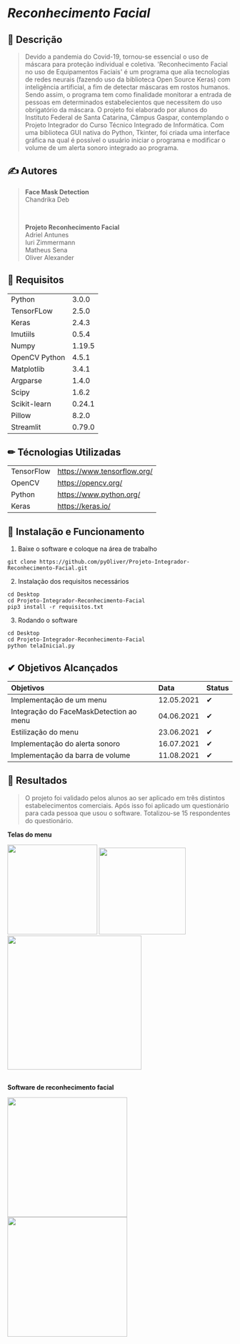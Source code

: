 # ***Reconhecimento Facial***

## 📕 Descrição
> Devido a pandemia do Covid-19, tornou-se essencial o uso de máscara para proteção individual e coletiva. 
> 'Reconhecimento Facial no uso de Equipamentos Faciais' é um programa que alia tecnologias de redes neurais
(fazendo uso da biblioteca Open Source Keras) com inteligência artificial, a fim de detectar máscaras em 
rostos humanos. Sendo assim, o programa tem como finalidade monitorar a entrada de pessoas em determinados 
estabelecientos que necessitem do uso obrigatório da máscara. O projeto foi elaborado por alunos do Instituto 
Federal de Santa Catarina, Câmpus Gaspar, contemplando o Projeto Integrador do Curso Técnico Integrado de 
Informática. Com uma biblioteca GUI nativa do Python, Tkinter, foi criada uma interface gráfica na qual é possível
o usuário iniciar o programa e modificar o volume de um alerta sonoro integrado ao programa.


## ✍ Autores
> **Face Mask Detection**  
> Chandrika Deb  
>
><br/>
>
> **Projeto Reconhecimento Facial**  
> Adriel Antunes  
> Iuri Zimmermann  
> Matheus Sena  
> Oliver Alexander

## 🚀 Requisitos 
|||
| :------- | :--- |
| Python | 3.0.0 | 
| TensorFLow | 2.5.0 |  
| Keras | 2.4.3 | 
| Imutiils | 0.5.4 |
| Numpy | 1.19.5 | 
| OpenCV Python | 4.5.1 | 
| Matplotlib | 3.4.1 | 
| Argparse | 1.4.0 | 
| Scipy | 1.6.2 | 
| Scikit-learn | 0.24.1 | 
| Pillow | 8.2.0 | 
| Streamlit | 0.79.0 | 

## ✏ Técnologias Utilizadas 
|||
| :------- | :--- |
| TensorFlow | https://www.tensorflow.org/ |  
| OpenCV | https://opencv.org/ | 
| Python | https://www.python.org/ |
| Keras | https://keras.io/ |  



## 📝 Instalação e Funcionamento
01. Baixe o software e coloque na área de trabalho
```
git clone https://github.com/pyOliver/Projeto-Integrador-Reconhecimento-Facial.git
```

02. Instalação dos requisitos necessários
```
cd Desktop
cd Projeto-Integrador-Reconhecimento-Facial  
pip3 install -r requisitos.txt  
```

03. Rodando o software  
```
cd Desktop  
cd Projeto-Integrador-Reconhecimento-Facial  
python telaInicial.py  
```

## ✔ Objetivos Alcançados
| Objetivos | Data | Status |
| :------- | :--- | :--- |
| Implementação de um menu | 12.05.2021 | ✔ |
| Integração do FaceMaskDetection ao menu | 04.06.2021 | ✔ |
| Estilização do menu | 23.06.2021 | ✔ |
| Implementação do alerta sonoro | 16.07.2021 | ✔ |
| Implementação da barra de volume | 11.08.2021 | ✔ |


## 🔑 Resultados
> O projeto foi validado pelos alunos ao ser aplicado em três distintos estabelecimentos comerciais. 
> Após isso foi aplicado um questionário para cada pessoa que usou o software. Totalizou-se 15 respondentes do questionário.  

**Telas do menu**
<div>  
  <img src="https://github.com/pyOliver/Projeto-Integrador-Reconhecimento-Facial/blob/main/Imagens/tela_principal.png" width=201/>
  <img src="https://github.com/pyOliver/Projeto-Integrador-Reconhecimento-Facial/blob/main/Imagens/tela_sobre.png" width=194/>
  <img src="https://github.com/pyOliver/Projeto-Integrador-Reconhecimento-Facial/blob/main/Imagens/tela_config.png" width=300/>  
</div>
  
<br/>  
  
**Software de reconhecimento facial**
<div> 
  <img src="https://github.com/pyOliver/Projeto-Integrador-Reconhecimento-Facial/blob/main/Imagens/tela_com_mask.png" width=268/>
  <img src="https://github.com/pyOliver/Projeto-Integrador-Reconhecimento-Facial/blob/main/Imagens/tela_sem_mask.png" width=268/>
</div>

